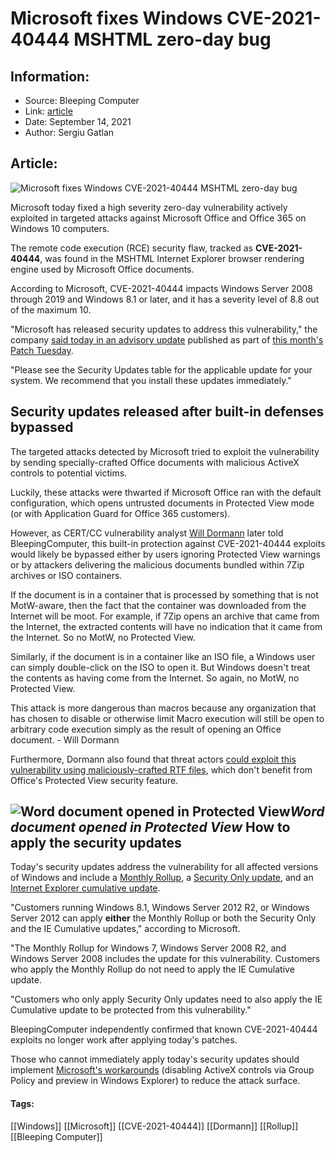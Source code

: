 # Microsoft fixes Windows CVE-2021-40444 MSHTML zero-day bug
### 

## Information:
+ Source: Bleeping Computer
+ Link: [article](https://www.bleepingcomputer.com/news/microsoft/microsoft-fixes-windows-cve-2021-40444-mshtml-zero-day-bug/)
+ Date: September 14, 2021
+ Author: Sergiu Gatlan


## Article:
![Microsoft fixes Windows CVE-2021-40444 MSHTML zero-day bug](https://www.bleepstatic.com/content/hl-images/2021/09/05/Microsoft.jpg)


Microsoft today fixed a high severity zero-day vulnerability actively exploited in targeted attacks against Microsoft Office and Office 365 on Windows 10 computers.


The remote code execution (RCE) security flaw, tracked as **CVE-2021-40444**, was found in the MSHTML Internet Explorer browser rendering engine used by Microsoft Office documents.


According to Microsoft, CVE-2021-40444 impacts Windows Server 2008 through 2019 and Windows 8.1 or later, and it has a severity level of 8.8 out of the maximum 10.


"Microsoft has released security updates to address this vulnerability," the company [said today in an advisory update](https://msrc.microsoft.com/update-guide/en-US/vulnerability/CVE-2021-40444) published as part of [this month's Patch Tuesday](https://www.bleepingcomputer.com/news/microsoft/microsoft-september-2021-patch-tuesday-fixes-2-zero-days-60-flaws/).


"Please see the Security Updates table for the applicable update for your system. We recommend that you install these updates immediately."


Security updates released after built-in defenses bypassed
----------------------------------------------------------


The targeted attacks detected by Microsoft tried to exploit the vulnerability by sending specially-crafted Office documents with malicious ActiveX controls to potential victims.


Luckily, these attacks were thwarted if Microsoft Office ran with the default configuration, which opens untrusted documents in Protected View mode (or with Application Guard for Office 365 customers).


However, as CERT/CC vulnerability analyst [Will Dormann](https://twitter.com/wdormann) later told BleepingComputer, this built-in protection against CVE-2021-40444 exploits would likely be bypassed either by users ignoring Protected View warnings or by attackers delivering the malicious documents bundled within 7Zip archives or ISO containers.



If the document is in a container that is processed by something that is not MotW-aware, then the fact that the container was downloaded from the Internet will be moot. For example, if 7Zip opens an archive that came from the Internet, the extracted contents will have no indication that it came from the Internet. So no MotW, no Protected View.


Similarly, if the document is in a container like an ISO file, a Windows user can simply double-click on the ISO to open it. But Windows doesn't treat the contents as having come from the Internet. So again, no MotW, no Protected View.


This attack is more dangerous than macros because any organization that has chosen to disable or otherwise limit Macro execution will still be open to arbitrary code execution simply as the result of opening an Office document. - Will Dormann



Furthermore, Dormann also found that threat actors [could exploit this vulnerability using maliciously-crafted RTF files](https://twitter.com/wdormann/status/1435951560006189060?ref_src=twsrc%5Etfw%7Ctwcamp%5Etweetembed%7Ctwterm%5E1435951560006189060%7Ctwgr%5E%7Ctwcon%5Es1_&ref_url=https%3A%2F%2Fwww.bleepingcomputer.com%2Fnews%2Fmicrosoft%2Fwindows-mshtml-zero-day-defenses-bypassed-as-new-info-emerges%2F), which don't benefit from Office's Protected View security feature.



![Word document opened in Protected View](https://www.bleepstatic.com/images/news/Microsoft/vulnerabilities/CVE-2021-40444/protected-view-maldoc.jpg)*Word document opened in Protected View*
How to apply the security updates
---------------------------------


Today's security updates address the vulnerability for all affected versions of Windows and include a [Monthly Rollup](https://support.microsoft.com/en-us/topic/september-14-2021-kb5005633-monthly-rollup-cc6f560a-86da-4540-8bb1-df118fa45eb8), a [Security Only update](https://support.microsoft.com/en-us/topic/september-14-2021-kb5005615-security-only-update-78aa3b33-a4d9-49ad-bb28-1394943a3d7b), and an [Internet Explorer cumulative update](https://support.microsoft.com/en-us/topic/kb5005563-cumulative-security-update-for-internet-explorer-september-14-2021-1f0ae9ae-3a53-42b1-9627-9250c9c73ba8).


"Customers running Windows 8.1, Windows Server 2012 R2, or Windows Server 2012 can apply **either** the Monthly Rollup or both the Security Only and the IE Cumulative updates," according to Microsoft.


"The Monthly Rollup for Windows 7, Windows Server 2008 R2, and Windows Server 2008 includes the update for this vulnerability. Customers who apply the Monthly Rollup do not need to apply the IE Cumulative update.


"Customers who only apply Security Only updates need to also apply the IE Cumulative update to be protected from this vulnerability."


BleepingComputer independently confirmed that known CVE-2021-40444 exploits no longer work after applying today's patches.


Those who cannot immediately apply today's security updates should implement [Microsoft's workarounds](https://msrc.microsoft.com/update-guide/en-US/vulnerability/CVE-2021-40444/) (disabling ActiveX controls via Group Policy and preview in Windows Explorer) to reduce the attack surface.




#### Tags:
[[Windows]] [[Microsoft]] [[CVE-2021-40444]] [[Dormann]] [[Rollup]] [[Bleeping Computer]]
